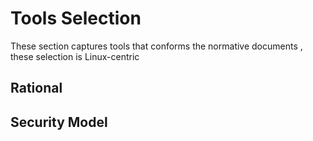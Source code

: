 # Tools Selection

These section captures tools that conforms the normative documents , these selection is Linux-centric

## Rational

## Security Model
